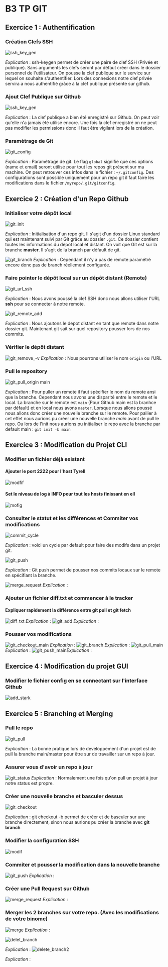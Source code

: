 # B3 TP GIT

## Exercice 1 : Authentification 

### Création Clefs SSH

![ssh_key_gen](https://i.imgur.com/LpA9gjE.png)

_Explication_ : ssh-keygen permet de créer une paire de clef SSH (Privée et publique). Sans arguments les clefs seront par défaut créer dans le dossier personnel de l'utilisateur.
On pousse la clef publique sur le service sur lequel on souhaite s'authentifier. Lors des connexions notre clef privée servira a nous authentifié grâce à la clef publique présente sur github. 

### Ajout Clef Publique sur Github

![ssh_key_gen](https://i.imgur.com/zcyiXwP.png)

_Explication_ : La clef publique a bien été enregistré sur Github. On peut voir qu'elle n'a jamais été utilisé encore. Une fois la clef enregistré on ne peut pas modifier les permissions donc il faut être vigilant lors de la création. 

### Paramètrage de Git 

![git_config](https://imgur.com/HXnvUlr.png)

_Explication_ : Paramétrage de git. Le flag `global` signifie que ces options (name et email) seront utilisé pour tout les repos git présent sur ma machine. On peut retrouver ces infos dans le fichier : `~/.gitconfig`. Des configurations sont possible uniquement pour un repo git il faut faire les modifications dans le fichier `/myrepo/.git/gitconfig`.


## Exercice 2 : Création d'un Repo Github

### Initialiser votre dépôt local

![git_init](https://imgur.com/9pb4NHj.png)

_Explication_ : Initialisation d'un repo git. Il s'agit d'un dossier Linux standard qui est maintenant suivi par Git grâce au dossier `.git`. Ce dossier contient toutes les informations du depot local et distant.  On voit que Git est sur la branche **master**. Il s'agit de la branch par défault de git.

![git_branch](https://imgur.com/D1gjHMa.png)
_Explication_ : Cependant il n'y a pas de remote paramétré encore donc pas de branch réellement configurée.


### Faire pointer le dépôt local sur un dépôt distant (Remote)

![git_url_ssh](https://imgur.com/Y5U1ga4.png)

_Explication_ : Nous avons poussé la clef SSH donc nous allons utiliser l'URL **ssh** pour se connecter à notre remote. 

![git_remote_add](https://imgur.com/4HoLHjq.png)

_Explication_ : Nous ajoutons le depot distant en tant que remote dans notre dossier git. Maintenant git sait sur quel repository pousser lors de nos commits.


### Vérifier le dépôt distant

![git_remove_-v](https://imgur.com/4HoLHjq.png)
_Explication_ : Nous pourrons utiliser le nom `origin` ou l'URL

### Pull le repository

![git_pull_origin main](https://imgur.com/hGX0YmY.png)

_Explication_ : Pour puller un remote il faut spécifier le nom du remote ansi que la branche. Cependant nous avons une disparité entre le remote et le local. La branche sur le remote est `main` (Pour Github main est la branhce par défault) et en local nous avons `master`.
Lorsque nous allons poussé nous allons donc créer une nouvelle branche sur le remote. 
Pour pallier à cet effet nous aurions pu créer une nouvelle branche *main* avant de pull le repo. Ou lors de l'init nous aurions pu initialiser le repo avec la branche par default main : `git init -b main`

## Exercice 3 : Modification du Projet CLI

### Modifier un fichier déjà existant
#### Ajouter le port 2222 pour l'host Tyrell
![modfif](https://imgur.com/0j2sd21.png)
#### Set le niveau de log à INFO pour tout les hosts finissant en ell
![mofig](https://imgur.com/UmqdWmk.png)

### Consulter le statut et les différences et Commiter vos modifications
![commit_cycle](https://imgur.com/aPxVqYr.png)

_Explication_ : voici un cycle par default pour faire des modifs dans un projet git.

![git_push](https://imgur.com/GwMpMnG.png)

_Explication_ : Git push permet de pousser nos commits locaux sur le remote en spécifiant la branche. 

![merge_request](https://imgur.com/7hVvkbm.png)
_Explication_ : 

### Ajouter un fichier diff.txt et commencer à le tracker
#### Expliquer rapidement la différence entre git pull et git fetch
![diff_txt](https://imgur.com/XVGzeWB.png)
_Explication_ : 
![git_add](https://imgur.com/4SB8BgH.png)
_Explication_ : 

### Pousser vos modifications

![git_checkout_main](https://imgur.com/kHh6cg8.png)
_Explication_ : 
![git_branch](https://imgur.com/3fLX0Ua.png)
_Explication_ : 
![git_pull_main](https://imgur.com/lOpBQdY.png)
_Explication_ : 
![git_push_main](https://imgur.com/0b2ZD1n.png)_Explication_ : 

## Exercice 4 : Modification du projet GUI
### Modifier le fichier config en se connectant sur l'interface Github 

![add_stark](https://imgur.com/0tytrs4.png)

## Exercice 5 : Branching et Merging
### Pull le repo 

![git_pull](https://imgur.com/9kDXjj5.png)

_Explication_ : La bonne pratique lors de developpement d'un projet est de pull la branche main/master pour être sur de travailler sur un repo à jour.
### Assurer vous d'avoir un repo à jour

![git_status](https://imgur.com/AXiZMJ7.png)
_Explication_ : Normalement une fois qu'on pull un projet à jour notre status est propre.
### Créer une nouvelle branche et basculer dessus
![git_checkout](https://imgur.com/jgFoLOR.png)

_Explication_ : git checkout -b permet de créer et de basculer sur une branche directement, sinon nous aurions pu créer la branche avec **git branch**
### Modifier la configuration SSH
![modif](https://imgur.com/4vngXe6.png)


### Commiter et pousser la modification dans la nouvelle branche
![git_push](https://imgur.com/VljdXqh.png)
_Explication_ : 
### Créer une Pull Request sur Github
![merge_request](https://imgur.com/VN9CycW.png)
_Explication_ : 
### Merger les 2 branches sur votre repo. (Avec les modifications de votre binome)
![merge](https://imgur.com/Lj63DEs.png)
_Explication_ : 

![delet_branch](https://imgur.com/TdHnH0g.png)

_Explication_ : 
![delete_branch2](https://imgur.com/3vEY0YX.png)

_Explication_ : 


